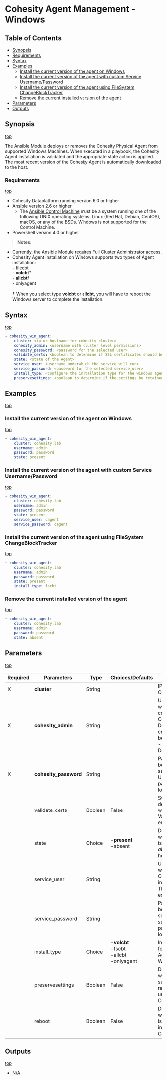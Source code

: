 # Cohesity Agent Management - Windows

## Table of Contents
- [Synopsis](#synopsis)
- [Requirements](#requirements)
- [Syntax](#syntax)
- [Examples](#examples)
  - [Install the current version of the agent on Windows](#Install-the-current-version-of-the-agent-on-Windows)
  - [Install the current version of the agent with custom Service Username/Password](#Install-the-current-version-of-the-agent-with-custom-Service-UsernamePassword)
  - [Install the current version of the agent using FileSystem ChangeBlockTracker](#Install-the-current-version-of-the-agent-using-FileSystem-ChangeBlockTracker)
  - [Remove the current installed version of the agent](#Remove-the-current-installed-version-of-the-agent)
- [Parameters](#parameters)
- [Outputs](#outputs)

## Synopsis
[top](#cohesity-agent-management---windows)

The Ansible Module deploys or removes the Cohesity Physical Agent from supported Windows Machines. When executed in a playbook, the Cohesity Agent installation is validated and the appropriate state action is applied. The most recent version of the Cohesity Agent is automatically downloaded to the host.

### Requirements
[top](#cohesity-agent-management---windows)

* Cohesity Dataplatform running version 6.0 or higher
* Ansible version 2.6 or higher
  * The [Ansible Control Machine](https://docs.ansible.com/ansible/latest/installation_guide/intro_installation.html#control-machine-requirements) must be a system running one of the following UNIX operating systems: Linux (Red Hat, Debian, CentOS), macOS, or any of the BSDs. Windows is not supported for the Control Machine.
* Powershell version 4.0 or higher

> **Notes:**
  - Currently, the Ansible Module requires Full Cluster Administrator access.
  - Cohesity Agent installation on Windows supports two types of Agent installation: <br>- filecbt<br>- **volcbt**†<br>- **allcbt**†<br>- onlyagent<br><br>**†** When you select type **volcbt** or **allcbt**, you will have to reboot the Windows server to complete the installation.

## Syntax
[top](#cohesity-agent-management---windows)

```yaml
- cohesity_win_agent:
    cluster: <ip or hostname for cohesity cluster>
    cohesity_admin: <username with cluster level permissions>
    cohesity_password: <password for the selected user>
    validate_certs: <boolean to determine if SSL certificates should be validated>
    state: <state of the Agent>
    service_user: <username underwhich the service will run>
    service_password: <password for the selected service_user>
    install_type: <configure the installation type for the windows agent>
    preservesettings: <boolean to determine if the settings be retained when uninstalling the Cohesity Agent>
```

## Examples
[top](#cohesity-agent-management---windows)

### Install the current version of the agent on Windows
[top](#cohesity-agent-management---windows)

```yaml
- cohesity_win_agent:
    cluster: cohesity.lab
    username: admin
    password: password
    state: present
```

### Install the current version of the agent with custom Service Username/Password
[top](#cohesity-agent-management---windows)

```yaml
- cohesity_win_agent:
    cluster: cohesity.lab
    username: admin
    password: password
    state: present
    service_user: cagent
    service_password: cagent
```

### Install the current version of the agent using FileSystem ChangeBlockTracker
[top](#cohesity-agent-management---windows)

```yaml
- cohesity_win_agent:
    cluster: cohesity.lab
    username: admin
    password: password
    state: present
    install_type: fscbt
```

### Remove the current installed version of the agent
[top](#cohesity-agent-management---windows)

```yaml
- cohesity_win_agent:
    cluster: cohesity.lab
    username: admin
    password: password
    state: absent
```


## Parameters
[top](#cohesity-agent-management---windows)

| Required | Parameters | Type | Choices/Defaults | Comments |
| --- | --- | --- | --- | --- |
| X | **cluster** | String | | IP or FQDN for the Cohesity cluster |
| X | **cohesity_admin** | String | | Username with which Ansible will connect to the Cohesity cluster. Domain-specific credentials can be configured as <br>- Domain/username|
| X | **cohesity_password** | String | | Password belonging to the selected Username.  This parameter is not logged. |
|   | validate_certs | Boolean | False | Switch that determines whether SSL Validation is enabled. |
|   | state | Choice | -**present**<br>-absent | Determines whether the agent is *present* or *absent* from the host. |
|   | service_user | String | | Username under which the Cohesity Agent is installed and run. This user must exist. |
|   | service_password | String | | Password belonging to the selected *service_user*.  This parameter is not logged. |
|   | install_type | Choice | -**volcbt**<br>-fscbt<br>-allcbt<br>-onlyagent | Installation type for the Cohesity Agent on Windows. |
|   | preservesettings | Boolean | False | Determines whether the settings are retained when uninstalling the Cohesity Agent. |
|   | reboot | Boolean | False | Determines whether the host is rebooted when installing the Cohesity Agent. |


## Outputs
[top](#cohesity-agent-management---windows)
- N/A

